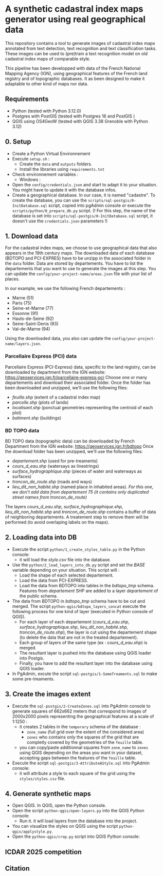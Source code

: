 # A synthetic cadastral index maps generator using real geographical data

This repository contains a tool to generate images of cadastral index maps annotated from text detection, text recognition and text classification tasks. These images can be used to (pre)train a text recognition model on old cadastral index maps of comparable style.

This pipeline has been developped with data of the French National Mapping Agency (IGN), using geographical features of the French land registry and of topographic databases. It as been designed to make it adaptable to other kind of maps nor data.

## Requirements
* Python (tested with Python 3.12.0)
* Postgres with PostGIS (tested with Postgres 16 and PostGIS )
* QGIS using OS4GeoW (tested with QGIS 3.38 Grenoble with Python 3.12)

## 0. Setup
* Create a Python Virtual Environnement 
* Execute ```setup.sh``` :
    * Create the ```data``` and ```outputs``` folders.
    * Install the libraries using ```requirements.txt```
* Check environnement variables : 
    * Windows : 
* Open the ```config/credentials.json``` and start to adapt it to your situation. You might have to update it with the database infos.
* Create a geographical database. In our case, it is named "cadastre". To create the database, you can use the ```scripts/sql-postgis/0-InitDatabase.sql``` script, copied into pgAdmin console or execute the ```scripts/python/0_prepare_db.py``` script. (! For this step, the name of the database is set into ```scripts/sql-postgis/0-InitDatabase.sql``` script, it doesn't use the ```credentials.json``` parameters !)

## 1. Download data

For the cadastral index maps, we choose to use geographical data that also appears in the 19th century maps.
The downloaded data of each database (BDTOPO and PCI-EXPRES) have to be unzipp in the associated folder in the ```data``` folder.
Data are stored by departements. You have to list the departements that you want to use to generate the images at this step. You can update the ```config/your-project-name/areas.json``` file with your list of places.

In our example, we use the following French departements : 
* Marne (51)
* Paris (75)
* Seine-et-Marne (77)
* Essonne (91)
* Hauts-de-Seine (92)
* Seine-Saint-Denis (93)
* Val-de-Marne (94)

Using the downloaded data, you also can update the ```config/your-project-name/layers.json```.

### Parcellaire Express (PCI) data
Parcellaire Express (PCI-Express) data, specific to the land registry, can be downloaded by department from the IGN website: https://geoservices.ign.fr/parcellaire-express-pci
Choose one or many departements and download their associated folder. Once the folder has been downloaded and unzipped, we'll use the following files:
* *feuille.shp* (extent of a cadastral index map)
* *parcelle.shp* (plots of lands)
* *localisant.shp* (ponctual geometries representing the centroid of each plot)
* *batiment.shp* (buildings)

### BD TOPO data 
BD TOPO data (topographic data) can be downloaded by French Department from the IGN website: https://geoservices.ign.fr/bdtopo
Once the download folder has been unzipped, we'll use the following files:
* *departement.shp* (used for pre-treaments)
* *cours_d_eau.shp* (watersays as linestrings)
* *surface_hydrographique.shp* (pieces of water and waterways as surfaces)
* *troncon_de_route.shp* (roads and ways)
* *lieu_dit_non_habité.shp* (named place in inhabited areas). *For this one, we don't add data from departement 75 (it contains only duplicated street names from troncon_de_route)*

The layers *cours_d_eau.shp*, *surface_hydrographique.shp*, *lieu_dit_non_habité.shp* and *troncon_de_route.shp* contains a buffer of data of neighboring departements. A treatement step to remove them will be performed (to avoid overlaping labels on the maps).

## 2. Loading data into DB
* Execute the script ```python/1_create_styles_table.py``` in the Python console:
    - it will load the *style.csv* file into the database.
* Use the ```python/2_load_layers_into_db.py``` script and set the *BASE* variable depending on your situation. This script will :
    - Load the shape of each selected departement.
    - Load the data from PCI-EXPRESS.
    - Load the data from BDTOPO into tables in the *bdtopo_tmp* schema. Features from *departement* SHP are added to a layer *departement* of the public schema.
* The data from BDTOPO in *bdtopo_tmp* schema have to be cut and merged. The script ```python-qgis/bdtopo_layers_concat``` execute the following process for one kind of layer (executed in Python console of QGIS).
    - For each layer of each departement (*cours_d_eau.shp*, *surface_hydrographique.shp*, *lieu_dit_non_habité.shp*, *troncon_de_route.shp*), the layer is cut using the departement shape (to delete the data that are not in the treated departement).
    - Each group of layers of the same type (ex : *cours_d_eau.shp*) is merged.
    - The resultant layer is pushed into the database using QGIS loader into Postgis.
    - Finally, you have to add the resultant layer into the database using QGIS loader.
* In PgAdmin, excute the script ```sql-postgis/1-SomeTreaments.sql``` to make some pre-treaments.

## 3. Create the images extent
* Execute the ```sql-postgis/2-CreateZones.sql``` into PgAdmin console to generate squares of 662x662 meters that correspond to images of 2000x2000 pixels representing the geographical features at a scale of 1:1250 :
    - it creates 2 tables in the ```temporary``` schema of the database :
        - ```zone_name``` (full grid over the extent of the considered area)
        - ```zones``` who contains only the squares of the grid that are completly covered by the geometries of the ```feuille``` table.
    - you can copy/paste additionnal squares from ```zone_name``` to ```zones``` using QGIS depending on the areas you want in your dataset, accepting gaps between the features of the ```feuille``` table.
* Execute the script ```sql-postgis/3-AttributeAStyle.sql``` into PgAdmin console: 
    - it will attribute a style to each square of the grid using the ```styles/styles.csv``` file.

## 4. Generate synthetic maps
* Open QGIS. In QGIS, open the Python console.
* Open the script ```python-qgis/open-layers.py``` into the QGIS Python console:
    * Run it. it will load layers from the database into the project.
* You can visualize the styles on QGIS using the script ```python-qgis/applystyle.py```.
* Open the ```python-qgis/crop.py``` script into QGIS Python console:

## ICDAR 2025 competition

## Citation